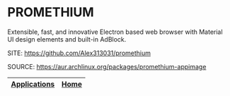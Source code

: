 # PROMETHIUM

 Extensible, fast, and innovative Electron based web browser with 
 Material UI design elements and built-in AdBlock.

 SITE: https://github.com/Alex313031/promethium

 SOURCE: https://aur.archlinux.org/packages/promethium-appimage

 | [Applications](https://portable-linux-apps.github.io/apps.html) | [Home](https://portable-linux-apps.github.io)
 | --- | --- |
